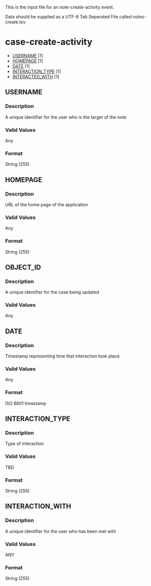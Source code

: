 This is the input file for an note-create-activity event.

Data should be supplied as a UTF-8 Tab Seperated File called notes-create.tsv

# case-create-activity


* [USERNAME](#username) [1]
* [HOMEPAGE](#homepage) [1]
* [DATE](#date) [1]
* [INTERACTION_TYPE](#interaction_type) [1]
* [INTERACTED_WITH](#interaction_with) [1]


## USERNAME 
### Description
A unique identifier for the user who is the target of the note


### Valid Values
Any

### Format
String (255)

## HOMEPAGE 
### Description
URL of the home page of the application

### Valid Values
Any

### Format
String (255)


## OBJECT_ID 
### Description

A unique identifier for the case being updated

### Valid Values
Any

## DATE
### Description

Timestamp representing time that interaction took place


### Valid Values
Any

### Format
ISO 8601 timestamp

## INTERACTION_TYPE 
### Description

Type of interaction

### Valid Values

TBD

### Format
String (255)


## INTERACTION_WITH 
### Description

A unique identifier for the user who has been met with

### Valid Values
ANY

### Format
String (255)

